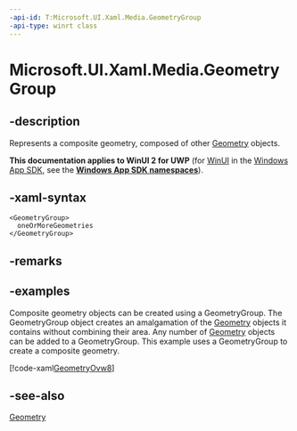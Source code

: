 ```yaml
---
-api-id: T:Microsoft.UI.Xaml.Media.GeometryGroup
-api-type: winrt class
---
```


<!-- Class syntax.
public class GeometryGroup : Windows.UI.Xaml.Media.Geometry, Windows.UI.Xaml.Media.IGeometryGroup
-->

# Microsoft.UI.Xaml.Media.GeometryGroup

## -description
Represents a composite geometry, composed of other [Geometry](geometry.md) objects.

**This documentation applies to WinUI 2 for UWP** (for [WinUI](/windows/apps/winui/winui3/) in the [Windows App SDK](/windows/apps/windows-app-sdk/), see the **[Windows App SDK namespaces](/windows/windows-app-sdk/api/winrt/)**).

## -xaml-syntax
```xaml
<GeometryGroup>
  oneOrMoreGeometries
</GeometryGroup>
```


## -remarks

## -examples
Composite geometry objects can be created using a GeometryGroup. The GeometryGroup object creates an amalgamation of the [Geometry](geometry.md) objects it contains without combining their area. Any number of [Geometry](geometry.md) objects can be added to a GeometryGroup. This example uses a GeometryGroup to create a composite geometry.



[!code-xaml[GeometryOvw8](../microsoft.ui.xaml/code/geometries_snip/csharp/GeometryOvw8.xaml#SnippetGeometryOvw8)]

## -see-also
[Geometry](geometry.md)
